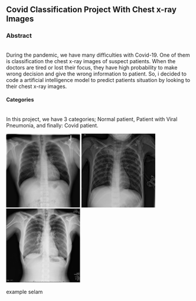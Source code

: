 <h2 style ="text-align": center; "markdown="1"> Covid Classification Project With Chest x-ray Images </h2>

<h3> Abstract </h3> <br>
During the pandemic, we have many difficulties with Covid-19. One of them is classification the chest x-ray images of suspect patients. When the doctors are tired or lost their focus, they have high probability to make wrong decision and give the wrong information to patient.
So, i decided to code a artificial intelligence model to predict patients situation by looking to their chest x-ray images.

<h4> <bold>Categories</bold> </h4> <br>
In this project, we have 3 categories; Normal patient, Patient with Viral Pneumonia, and finally: Covid patient. <br>
<p float="left">
  <img src="https://github.com/ozguraslank/Covid-Classification/blob/main/Normal-17.png" width="200" />
  <img src="https://github.com/ozguraslank/Covid-Classification/blob/main/Viral%20Pneumonia-31.png" width="200" /> 
  <img src="https://github.com/ozguraslank/Covid-Classification/blob/main/COVID-19.png" width="200" />
</p>
example <t> </t> selam

